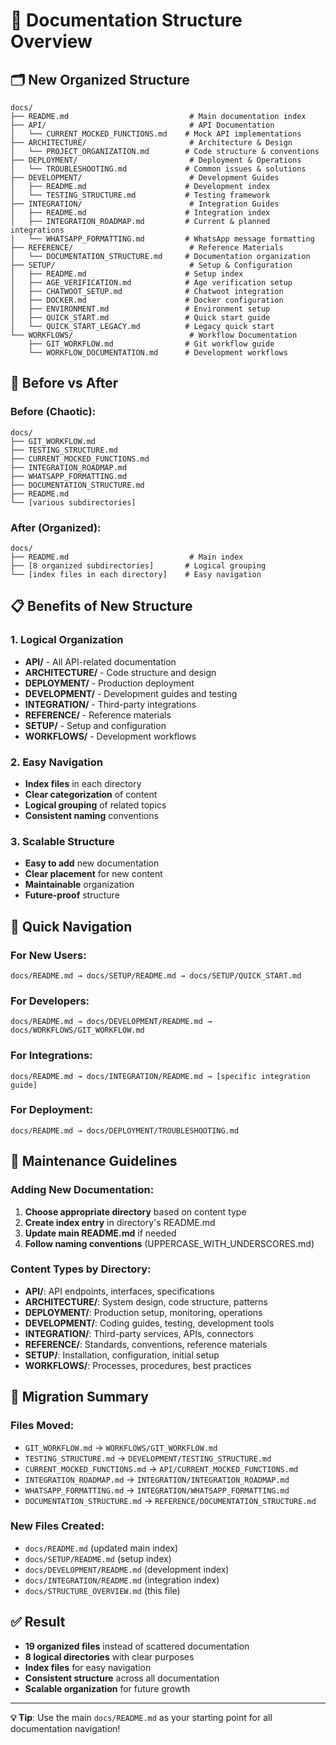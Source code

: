 # 📁 Documentation Structure Overview

## 🗂️ **New Organized Structure**

```
docs/
├── README.md                           # Main documentation index
├── API/                                # API Documentation
│   └── CURRENT_MOCKED_FUNCTIONS.md    # Mock API implementations
├── ARCHITECTURE/                       # Architecture & Design
│   └── PROJECT_ORGANIZATION.md        # Code structure & conventions
├── DEPLOYMENT/                         # Deployment & Operations
│   └── TROUBLESHOOTING.md             # Common issues & solutions
├── DEVELOPMENT/                        # Development Guides
│   ├── README.md                      # Development index
│   └── TESTING_STRUCTURE.md           # Testing framework
├── INTEGRATION/                        # Integration Guides
│   ├── README.md                      # Integration index
│   ├── INTEGRATION_ROADMAP.md         # Current & planned integrations
│   └── WHATSAPP_FORMATTING.md         # WhatsApp message formatting
├── REFERENCE/                          # Reference Materials
│   └── DOCUMENTATION_STRUCTURE.md     # Documentation organization
├── SETUP/                              # Setup & Configuration
│   ├── README.md                      # Setup index
│   ├── AGE_VERIFICATION.md            # Age verification setup
│   ├── CHATWOOT_SETUP.md              # Chatwoot integration
│   ├── DOCKER.md                      # Docker configuration
│   ├── ENVIRONMENT.md                 # Environment setup
│   ├── QUICK_START.md                 # Quick start guide
│   └── QUICK_START_LEGACY.md          # Legacy quick start
└── WORKFLOWS/                          # Workflow Documentation
    ├── GIT_WORKFLOW.md                # Git workflow guide
    └── WORKFLOW_DOCUMENTATION.md      # Development workflows
```

## 🎯 **Before vs After**

### **Before (Chaotic):**
```
docs/
├── GIT_WORKFLOW.md
├── TESTING_STRUCTURE.md
├── CURRENT_MOCKED_FUNCTIONS.md
├── INTEGRATION_ROADMAP.md
├── WHATSAPP_FORMATTING.md
├── DOCUMENTATION_STRUCTURE.md
├── README.md
└── [various subdirectories]
```

### **After (Organized):**
```
docs/
├── README.md                           # Main index
├── [8 organized subdirectories]       # Logical grouping
└── [index files in each directory]    # Easy navigation
```

## 📋 **Benefits of New Structure**

### **1. Logical Organization**
- **API/** - All API-related documentation
- **ARCHITECTURE/** - Code structure and design
- **DEPLOYMENT/** - Production deployment
- **DEVELOPMENT/** - Development guides and testing
- **INTEGRATION/** - Third-party integrations
- **REFERENCE/** - Reference materials
- **SETUP/** - Setup and configuration
- **WORKFLOWS/** - Development workflows

### **2. Easy Navigation**
- **Index files** in each directory
- **Clear categorization** of content
- **Logical grouping** of related topics
- **Consistent naming** conventions

### **3. Scalable Structure**
- **Easy to add** new documentation
- **Clear placement** for new content
- **Maintainable** organization
- **Future-proof** structure

## 🚀 **Quick Navigation**

### **For New Users:**
```
docs/README.md → docs/SETUP/README.md → docs/SETUP/QUICK_START.md
```

### **For Developers:**
```
docs/README.md → docs/DEVELOPMENT/README.md → docs/WORKFLOWS/GIT_WORKFLOW.md
```

### **For Integrations:**
```
docs/README.md → docs/INTEGRATION/README.md → [specific integration guide]
```

### **For Deployment:**
```
docs/README.md → docs/DEPLOYMENT/TROUBLESHOOTING.md
```

## 📝 **Maintenance Guidelines**

### **Adding New Documentation:**
1. **Choose appropriate directory** based on content type
2. **Create index entry** in directory's README.md
3. **Update main README.md** if needed
4. **Follow naming conventions** (UPPERCASE_WITH_UNDERSCORES.md)

### **Content Types by Directory:**
- **API/**: API endpoints, interfaces, specifications
- **ARCHITECTURE/**: System design, code structure, patterns
- **DEPLOYMENT/**: Production setup, monitoring, operations
- **DEVELOPMENT/**: Coding guides, testing, development tools
- **INTEGRATION/**: Third-party services, APIs, connectors
- **REFERENCE/**: Standards, conventions, reference materials
- **SETUP/**: Installation, configuration, initial setup
- **WORKFLOWS/**: Processes, procedures, best practices

## 🔄 **Migration Summary**

### **Files Moved:**
- `GIT_WORKFLOW.md` → `WORKFLOWS/GIT_WORKFLOW.md`
- `TESTING_STRUCTURE.md` → `DEVELOPMENT/TESTING_STRUCTURE.md`
- `CURRENT_MOCKED_FUNCTIONS.md` → `API/CURRENT_MOCKED_FUNCTIONS.md`
- `INTEGRATION_ROADMAP.md` → `INTEGRATION/INTEGRATION_ROADMAP.md`
- `WHATSAPP_FORMATTING.md` → `INTEGRATION/WHATSAPP_FORMATTING.md`
- `DOCUMENTATION_STRUCTURE.md` → `REFERENCE/DOCUMENTATION_STRUCTURE.md`

### **New Files Created:**
- `docs/README.md` (updated main index)
- `docs/SETUP/README.md` (setup index)
- `docs/DEVELOPMENT/README.md` (development index)
- `docs/INTEGRATION/README.md` (integration index)
- `docs/STRUCTURE_OVERVIEW.md` (this file)

## ✅ **Result**

- **19 organized files** instead of scattered documentation
- **8 logical directories** with clear purposes
- **Index files** for easy navigation
- **Consistent structure** across all documentation
- **Scalable organization** for future growth

---

**💡 Tip**: Use the main `docs/README.md` as your starting point for all documentation navigation! 